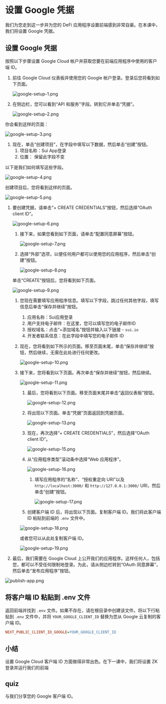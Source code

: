 # 设置 Google 凭据

我们为您走到这一步并为您的 DeFi 应用程序设置前端感到非常自豪。在本课中，我们将设置 Google 凭据。

## 设置 Google 凭据

按照以下步骤设置 Google Cloud 帐户并获取您要在前端应用程序中使用的客户端 ID。

1. 前往 Google Cloud 仪表板并使用您的 Google 帐户登录。登录后您将看到如下页面。

   ![google-setup-1.png](https://github.com/0xmetaschool/Learning-Projects/blob/ba2ce8dea0997931621928704f03f1a8483ecc0d/Build%20the%20Token%20Dex%20DApp/5.%20Work%20With%20the%20Frontend/assets/google-setup-1.png?raw=true)

2. 在侧边栏，您可以看到“API 和服务”字段。转到它并单击“凭据”。

   ![google-setup-2.png](https://github.com/0xmetaschool/Learning-Projects/blob/ba2ce8dea0997931621928704f03f1a8483ecc0d/Build%20the%20Token%20Dex%20DApp/5.%20Work%20With%20the%20Frontend/assets/google-setup-2.png?raw=true)

你会看到这样的页面：

![google-setup-3.png](https://github.com/0xmetaschool/Learning-Projects/blob/ba2ce8dea0997931621928704f03f1a8483ecc0d/Build%20the%20Token%20Dex%20DApp/5.%20Work%20With%20the%20Frontend/assets/google-setup-3.png?raw=true)

1. 现在，单击“创建项目”，在字段中填写以下数据，然后单击“创建”按钮。
   1. 项目名称：Sui App登录
   2. 位置： 保留此字段不变

以下是我们如何填写这些字段。

![google-setup-4.png](https://github.com/0xmetaschool/Learning-Projects/blob/ba2ce8dea0997931621928704f03f1a8483ecc0d/Build%20the%20Token%20Dex%20DApp/5.%20Work%20With%20the%20Frontend/assets/google-setup-4.png?raw=true)

创建项目后，您将看到这样的页面。

![google-setup-5.png](https://github.com/0xmetaschool/Learning-Projects/blob/ba2ce8dea0997931621928704f03f1a8483ecc0d/Build%20the%20Token%20Dex%20DApp/5.%20Work%20With%20the%20Frontend/assets/google-setup-5.png?raw=true)

1. 要创建凭据，请单击“+ CREATE CREDENTIALS”按钮，然后选择“OAuth client ID”。

   ![google-setup-6.png](https://github.com/0xmetaschool/Learning-Projects/blob/ba2ce8dea0997931621928704f03f1a8483ecc0d/Build%20the%20Token%20Dex%20DApp/5.%20Work%20With%20the%20Frontend/assets/google-setup-6.png?raw=true)

   1. 接下来，如果您看到如下页面，请单击“配置同意屏幕”按钮。

      ![google-setup-7.png](https://github.com/0xmetaschool/Learning-Projects/blob/ba2ce8dea0997931621928704f03f1a8483ecc0d/Build%20the%20Token%20Dex%20DApp/5.%20Work%20With%20the%20Frontend/assets/google-setup-7.png?raw=true)

   2. 选择“外部”选项，以便任何用户都可以使用您的应用程序，然后单击“创建”按钮。

      ![google-setup-8.png](https://github.com/0xmetaschool/Learning-Projects/blob/ba2ce8dea0997931621928704f03f1a8483ecc0d/Build%20the%20Token%20Dex%20DApp/5.%20Work%20With%20the%20Frontend/assets/google-setup-8.png?raw=true)

   单击“CREATE”按钮后，您将看到如下页面。

   ![google-setup-9.png](https://github.com/0xmetaschool/Learning-Projects/blob/ba2ce8dea0997931621928704f03f1a8483ecc0d/Build%20the%20Token%20Dex%20DApp/5.%20Work%20With%20the%20Frontend/assets/google-setup-9.png?raw=true)

   1. 您现在需要填写应用程序信息。填写以下字段，跳过任何其他字段，填写信息后单击“保存并继续”按钮。

      1. 应用名称：Sui应用登录
      2. 用户支持电子邮件：在这里，您可以填写您的电子邮件ID
      3. 授权域名：点击“+添加域名”按钮并输入以下链接 - `sui.io`
      4. 开发者联系信息：在此字段中填写您的电子邮件 ID

   2. 现在，您将看到如下所示的页面。移至页面末尾，单击“保存并继续”按钮，然后继续，无需在此处进行任何更改。

      ![google-setup-10.png](https://github.com/0xmetaschool/Learning-Projects/blob/ba2ce8dea0997931621928704f03f1a8483ecc0d/Build%20the%20Token%20Dex%20DApp/5.%20Work%20With%20the%20Frontend/assets/google-setup-10.png?raw=true)

   3. 接下来，您将看到以下页面。再次单击“保存并继续”按钮，然后继续。

      ![google-setup-11.png](https://github.com/0xmetaschool/Learning-Projects/blob/ba2ce8dea0997931621928704f03f1a8483ecc0d/Build%20the%20Token%20Dex%20DApp/5.%20Work%20With%20the%20Frontend/assets/google-setup-11.png?raw=true)

      1. 最后，您将看到以下页面。移至页面末尾并单击“返回仪表板”按钮。

         ![google-setup-12.png](https://github.com/0xmetaschool/Learning-Projects/blob/ba2ce8dea0997931621928704f03f1a8483ecc0d/Build%20the%20Token%20Dex%20DApp/5.%20Work%20With%20the%20Frontend/assets/google-setup-12.png?raw=true)

      2. 将出现以下页面。单击“凭据”页面返回到凭据页面。

         ![google-setup-13.png](https://github.com/0xmetaschool/Learning-Projects/blob/ba2ce8dea0997931621928704f03f1a8483ecc0d/Build%20the%20Token%20Dex%20DApp/5.%20Work%20With%20the%20Frontend/assets/google-setup-13.png?raw=true)

      3. 现在，再次选择“+ CREATE CREDENTIALS”，然后选择“OAuth client ID”。

         ![google-setup-15.png](https://github.com/0xmetaschool/Learning-Projects/blob/ba2ce8dea0997931621928704f03f1a8483ecc0d/Build%20the%20Token%20Dex%20DApp/5.%20Work%20With%20the%20Frontend/assets/google-setup-15.png?raw=true)

      4. 从“应用程序类型”滚动条中选择“Web 应用程序”。

         ![google-setup-16.png](https://github.com/0xmetaschool/Learning-Projects/blob/ba2ce8dea0997931621928704f03f1a8483ecc0d/Build%20the%20Token%20Dex%20DApp/5.%20Work%20With%20the%20Frontend/assets/google-setup-16.png?raw=true)

         1. 填写应用程序的“名称”、“授权重定向 URI”以及 `http://localhost:3000/` 和 `http://127.0.0.1:3000/` URI，然后单击“创建”按钮。

            ![google-setup-17.png](https://github.com/0xmetaschool/Learning-Projects/blob/ba2ce8dea0997931621928704f03f1a8483ecc0d/Build%20the%20Token%20Dex%20DApp/5.%20Work%20With%20the%20Frontend/assets/google-setup-17.png?raw=true)

      5. 创建客户端 ID 后，将出现以下页面。复制客户端 ID。我们将此客户端 ID 粘贴到前端的 `.env` 文件中。

      ![google-setup-18.png](https://github.com/0xmetaschool/Learning-Projects/blob/ba2ce8dea0997931621928704f03f1a8483ecc0d/Build%20the%20Token%20Dex%20DApp/5.%20Work%20With%20the%20Frontend/assets/google-setup-18.png?raw=true)

      或者您可以从此处复制客户端 ID。

      ![google-setup-19.png](https://github.com/0xmetaschool/Learning-Projects/blob/ba2ce8dea0997931621928704f03f1a8483ecc0d/Build%20the%20Token%20Dex%20DApp/5.%20Work%20With%20the%20Frontend/assets/google-setup-19.png?raw=true)

2. 最后，我们需要在 Google Cloud 上公开我们的应用程序。这样任何人，包括您，都可以不受任何限制地登录。为此，请从侧边栏转到“OAuth 同意屏幕”，然后单击“发布应用程序”按钮。

![publish-app.png](https://github.com/0xmetaschool/Learning-Projects/blob/ba2ce8dea0997931621928704f03f1a8483ecc0d/Build%20the%20Token%20Dex%20DApp/5.%20Work%20With%20the%20Frontend/assets/publish-app.png?raw=true)

## 将客户端 ID 粘贴到 .env 文件

返回前端并找到 `.env` 文件。如果不存在，请在根目录中创建该文件。将以下行粘贴到 `.env` 文件中，并将 `YOUR_GOOGLE_CLIENT_ID` 替换为您从 Google 云复制的客户端 ID。

```ini
NEXT_PUBLIC_CLIENT_ID_GOOGLE=YOUR_GOOGLE_CLIENT_ID
```

## 小结

设置 Google Cloud 客户端 ID 方面做得非常出色。在下一课中，我们将设置 ZK 登录并运行我们的前端



## quiz

与我们分享您的 Google 客户端 ID。